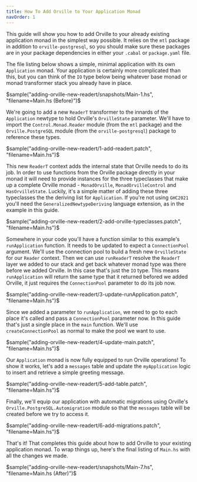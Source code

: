 ```yaml
---
title: How To Add Orville to Your Application Monad
navOrder: 1
---
```


This guide will show you how to add Orville to your already existing
application monad in the simplest way possible. It relies on the `mtl` package
in addition to `orville-postgresql`, so you should make sure these packages are
in your package dependencies in either your `.cabal` or `package.yaml` file.

The file listing below shows a simple, minimal application with its own
`Application` monad. Your application is certainly more complicated than this,
but you can think of the `IO` type below being whatever base monad or monad
transformer stack you already have in place.

$sample("adding-orville-new-readert/snapshots/Main-1.hs", "filename=Main.hs (Before)")$

We're going to add a new `ReaderT` transformer to the innards of the
`Application` newtype to hold Orville's `OrvilleState` parameter. We'll have to
import the `Control.Monad.Reader` module (from the `mtl` package) and the
`Orville.PostgreSQL` module (from the `orville-postgresql`) package to
reference these types.

$sample("adding-orville-new-readert/1-add-readert.patch", "filename=Main.hs")$

This new `ReaderT` context adds the internal state that Orville needs to do its
job. In order to use functions from the Orville package directly in your monad
it will need to provide instances for the three typeclasses that make up a
complete Orville monad - `MonadOrville`, `MonadOrvilleControl` and
`HasOrvilleState`. Luckily, it's a simple matter of adding these three
typeclasses the the deriving list for `Application`. If you're not using
`GHC2021` you'll need the `GeneralizedNewtypeDeriving` language extension, as
in the example in this guide.

$sample("adding-orville-new-readert/2-add-orville-typeclasses.patch", "filename=Main.hs")$

Somewhere in your code you'll have a function similar to this example's
`runApplication` function. It needs to be updated to expect a `ConnectionPool`
argument. We'll use the connection pool to build a fresh new `OrvilleState` for
our `Reader` context. Then we can use `runReaderT` resolve the `ReaderT` layer
we added to our stack and get back whatever monad type was there before we
added Orville. In this case that's just the `IO` type. This means
`runApplication` will return the same type that it returned befored we added
Orville, it just requires the `ConnectionPool` parameter to do its job now.

$sample("adding-orville-new-readert/3-update-runApplication.patch", "filename=Main.hs")$

Since we added a parameter to `runApplication`, we need to go to each place
it's called and pass a `ConnectionPool` parameter now. In this guide that's
just a single place in the `main` function. We'll use `createConnectionPool` as
normal to make the pool we want to use.

$sample("adding-orville-new-readert/4-update-main.patch", "filename=Main.hs")$

Our `Application` monad is now fully equipped to run Orville operations! To
show it works, let's add a `messages` table and update the `myApplication`
logic to insert and retrieve a simple greeting message.

$sample("adding-orville-new-readert/5-add-table.patch", "filename=Main.hs")$

Finally, we'll equip our application with automatic migrations using Orville's
`Orville.PostgreSQL.Automigration` module so that the `messages` table will be
created before we try to access it.

$sample("adding-orville-new-readert/6-add-migrations.patch", "filename=Main.hs")$

That's it! That completes this guide about how to add Orville to your existing
application monad. To wrap things up, here's the final listing of `Main.hs`
with all the changes we made.

$sample("adding-orville-new-readert/snapshots/Main-7.hs", "filename=Main.hs (After)")$
